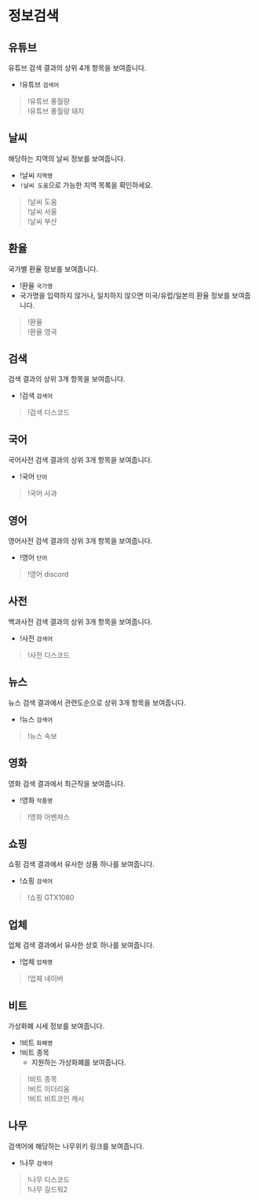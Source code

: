 # 정보검색

## 유튜브

유튜브 검색 결과의 상위 4개 항목을 보여줍니다.

- !유튜브 `검색어`

> !유튜브 풍월량 \
> !유튜브 풍월량 돼지

## 날씨

해당하는 지역의 날씨 정보를 보여줍니다.

- !날씨 `지역명`
- `!날씨 도움`으로 가능한 지역 목록을 확인하세요.

> !날씨 도움 \
> !날씨 서울 \
> !날씨 부산

## 환율

국가별 환율 정보를 보여줍니다.

- !환율 `국가명`
- 국가명을 입력하지 않거나, 일치하지 않으면 미국/유럽/일본의 환율 정보를 보여줍니다.

> !환율 \
> !환율 영국

## 검색

검색 결과의 상위 3개 항목을 보여줍니다.

- !검색 `검색어`

> !검색 디스코드

## 국어

국어사전 검색 결과의 상위 3개 항목을 보여줍니다.

- !국어 `단어`

> !국어 사과

## 영어

영어사전 검색 결과의 상위 3개 항목을 보여줍니다.

- !영어 `단어`

> !영어 discord

## 사전

백과사전 검색 결과의 상위 3개 항목을 보여줍니다.

- !사전 `검색어`

> !사전 디스코드

## 뉴스

뉴스 검색 결과에서 관련도순으로 상위 3개 항목을 보여줍니다.

- !뉴스 `검색어`

> !뉴스 속보

## 영화

영화 검색 결과에서 최근작을 보여줍니다.

- !영화 `작품명`

> !영화 어벤져스

## 쇼핑

쇼핑 검색 결과에서 유사한 상품 하나를 보여줍니다.

- !쇼핑 `검색어`

> !쇼핑 GTX1080

## 업체

업체 검색 결과에서 유사한 상호 하나를 보여줍니다.

- !업체 `업체명`

> !업체 네이버

## 비트

가상화폐 시세 정보를 보여줍니다.

- !비트 `화폐명`
- !비트 종목
  - 지원하는 가상화폐를 보여줍니다.

> !비트 종목 \
> !비트 이더리움 \
> !비트 비트코인 캐시

## 나무

검색어에 해당하는 나무위키 링크를 보여줍니다.

- !나무 `검색어`

> !나무 디스코드 \
> !나무 길드워2
